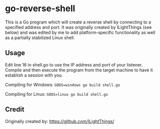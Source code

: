 # go-reverse-shell
This is a Go program which will create a reverse shell by connecting to a specified address and port. It was originally created by ILightThings (see below) and was edited by me to add platform-specific functionality as well as a partially stabilized Linux shell.

## Usage
Edit line 16 in shell.go to use the IP address and port of your listener. Compile and then execute the program from the target machine to have it establish a session with you.

Compiling for Windows: `GOOS=windows go build shell.go`

Compiling for Linux: `GOOS=linux go build shell.go`

## Credit
Originally created by:
https://github.com/ILightThings/
